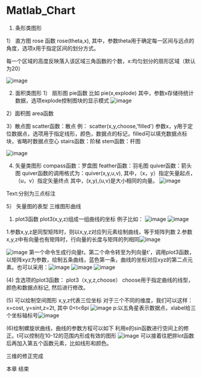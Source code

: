 # Matlab_Chart

1. 条形类图形

1） 直方图
rose 函数 rose(theta,x), 其中，参数theta用于确定每一区间与远点的角度，选项x用于指定区间的划分方式。

每一个区域的高度反映落入该区域三角函数的个数，x:均匀划分的扇形区域（默认为20）

![image](https://user-images.githubusercontent.com/81022107/157791771-f1770a31-c466-476f-8535-01a796c3d44b.png)


2. 面积类图形
1） 扇形图 
pie函数
比如 pie(x,explode) 其中，参数x存储待统计数据，选项explode控制图块的显示模式
![image](https://user-images.githubusercontent.com/81022107/157792128-eb811efa-8d7f-440f-9b06-595cdca1dcfd.png)

2）面积图
area函数


3）散点图
scatter函数：散点
例： scatter(x,y,choose,'filled') 参数x，y用于定位数据点，选项用于指定线形，颜色，数据点的标记，filled可以填充数据点标块，省略时数据点空心
stairs函数：阶梯
stem函数：杆图

![image](https://user-images.githubusercontent.com/81022107/157792623-1f83ffd2-dd17-4c19-a62b-b08fca0520e5.png)



4) 矢量类图形
compass函数：罗盘图
feather函数：羽毛图
quiver函数：箭头图
quiver函数的调用格式为：quiver(x,y,u,v), 其中，（x，y）指定矢量起点，（u，v）指定矢量终点
其中，(x,y),(u,v)是大小相同的向量。
![image](https://user-images.githubusercontent.com/81022107/158746538-8c3c6da6-962f-46fd-ab5d-5180e8098a20.png)

Text:分别为三点标注

5） 矢量图的表型
三维图形曲线

1. plot3函数
plot3(x,y,z)组成一组曲线的坐标
例子比如： ![image](https://user-images.githubusercontent.com/81022107/159592833-76ffd986-78ae-4424-8018-26d25f2973b4.png)
![image](https://user-images.githubusercontent.com/81022107/159592856-135b54c4-b47b-4b5d-8f1a-58b465b34756.png)

1.参数x,y,z是同型矩阵时，则以x,y,z对应列元素绘制曲线，等于矩阵列数
2.参数x,y,z中有向量也有矩阵时，行向量的长度与矩阵的列相同![image](https://user-images.githubusercontent.com/81022107/159825879-bc701c17-5ef2-4eae-88f4-31828874a850.png)

![image](https://user-images.githubusercontent.com/81022107/159828669-a66a960b-4e8e-4c98-8b0f-d8565d2948dc.png)
第一个命令生成行向量t，第二个命令转至为列向量t'，调用plot3函数，以矩阵xyz为参数，绘制五条曲线，蓝色第一条，曲线的坐标对应xyz的第二点元素。也可以采用：![image](https://user-images.githubusercontent.com/81022107/160044449-266e373c-4e55-4103-bb4d-f6dc0285c3c7.png)
![image](https://user-images.githubusercontent.com/81022107/160044468-7bc3750e-4da6-419a-bbc4-a56b87b9faa7.png)
![image](https://user-images.githubusercontent.com/81022107/160044474-6228869e-736c-4dee-9540-553e2e8da61b.png)

(4) 含选项的plot3函数： plot3（x,y,z,choose）
choose用于指定曲线的线型，颜色和数据点标记,
然后进行修改。 

(5) 可以绘制空间图形 x,y,z代表三位坐标
对于三个不同的维度，我们可以这样： x=cost, y=sint,z=2t, 其中 0<t<6pi
![image](https://user-images.githubusercontent.com/81022107/164200679-39e9d5ff-3799-434d-a5c6-3a74c67834bd.png)
p:以五角星表示数据点，xlabel给三个坐标轴标号![image](https://user-images.githubusercontent.com/81022107/164200799-e9f2b616-a5ea-41de-9c1f-f1022cb4042f.png)

(6)绘制螺旋状曲线，曲线的参数方程可以如下
利用e的sin函数进行空间上的修正。t可以控制在10-12的范围内形成有效的图形
![image](https://user-images.githubusercontent.com/81022107/164201250-2ad60e55-66df-48dc-bf52-0beafc209107.png)
可以接着往肥胖lot函数后再加入第五个函数元素，比如线形和颜色。

三维的修正完成


本章
结束







